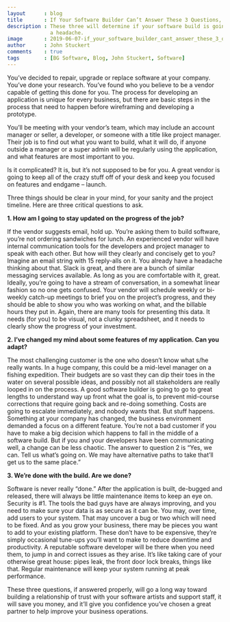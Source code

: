 ```yaml
---
layout      : blog
title       : If Your Software Builder Can’t Answer These 3 Questions, Ghost Them
description : These three will determine if your software build is going to be exciting, or
              a headache.
image       : 2019-06-07-if_your_software_builder_cant_answer_these_3_questions_ghost_them.jpg
author      : John Stuckert
comments    : true
tags        : [BG Software, Blog, John Stuckert, Software]
---
```


You’ve decided to repair, upgrade or replace software at your company. You’ve done your research. You’ve found who you believe to be a vendor capable of getting this done for you. The process for developing an application is unique for every business, but there are basic steps in the process that need to happen before wireframing and developing a prototype.

You’ll be meeting with your vendor’s team, which may include an account manager or seller, a developer, or someone with a title like project manager. Their job is to find out what you want to build, what it will do, if anyone outside a manager or a super admin will be regularly using the application, and what features are most important to you.

Is it complicated? It is, but it’s not supposed to be for you. A great vendor is going to keep all of the crazy stuff off of your desk and keep you focused on features and endgame  – launch.

Three things should be clear in your mind, for your sanity and the project timeline. Here are three critical questions to ask.

<b>1. How am I going to stay updated on the progress of the job?</b>

If the vendor suggests email, hold up. You’re asking them to build software, you’re not ordering sandwiches for lunch. An experienced vendor will have internal communication tools for the developers and project manager to speak with each other. But how will they clearly and concisely get to you? Imagine an email string with 15 reply-alls on it. You already have a headache thinking about that. Slack is great, and there are a bunch of similar messaging services available. As long as you are comfortable with it, great. Ideally, you’re going to have a stream of conversation, in a somewhat linear fashion so no one gets confused. Your vendor will schedule weekly or bi-weekly catch-up meetings to brief you on the project’s progress, and they should be able to show you who was working on what, and the billable hours they put in. Again, there are many tools for presenting this data. It needs (for you) to be visual, not a clunky spreadsheet, and it needs to clearly show the progress of your investment.

<b>2. I’ve changed my mind about some features of my application. Can you adapt?</b>

The most challenging customer is the one who doesn’t know what s/he really wants. In a huge company, this could be a mid-level manager on a fishing expedition. Their budgets are so vast they can dip their toes in the water on several possible ideas, and possibly not all stakeholders are really looped in on the process. A good software builder is going to go to great lengths to understand way up front what the goal is, to prevent mid-course corrections that require going back and re-doing something.  Costs are going to escalate immediately, and nobody wants that. But stuff happens. Something at your company has changed, the business environment demanded a focus on a different feature.  You’re not a bad customer if you have to make a big decision which happens to fall in the middle of a software build.  But if you and your developers have been communicating well, a change can be less chaotic. The answer to question 2 is “Yes, we can. Tell us what’s going on. We may have alternative paths to take that’ll get us to the same place.”

<b>3.  We’re done with the build. Are we done?</b>

Software is never really “done.” After the application is built, de-bugged and released, there will always be little maintenance items to keep an eye on. Security is #1.  The tools the bad guys have are always improving, and you need to make sure your data is as secure as it can be.  You may, over time, add users to your system. That may uncover a bug or two which will need to be fixed. And as you grow your business, there may be pieces you want to add to your existing platform. These don’t have to be expensive, they’re simply occasional tune-ups you’ll want to make to reduce downtime and productivity. A reputable software developer will be there when you need them, to jump in and correct issues as they arise. It’s like taking care of your otherwise great house: pipes leak, the front door lock breaks, things like that. Regular maintenance will keep your system running at peak performance.

These three questions, if answered properly, will go a long way toward building a relationship of trust with your software artists and support staff, it will save you money, and it’ll give you confidence you’ve chosen a great partner to help improve your business operations.